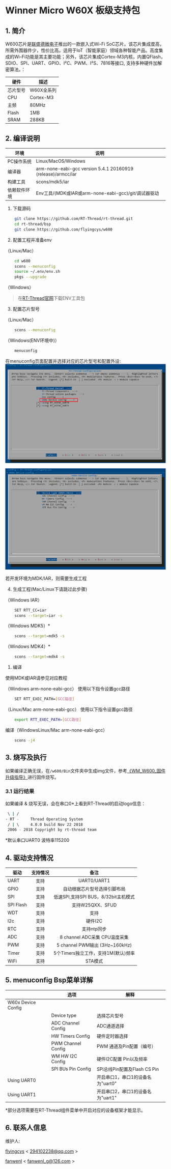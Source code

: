 # Winner Micro W60X 板级支持包

## 1. 简介

W600芯片是[联盛德微电子](http://www.winnermicro.com)推出的一款嵌入式Wi-Fi SoC芯片。该芯片集成度高，所需外围器件少，性价比高。适用于IoT（智能家庭）领域各种智能产品。高度集成的Wi-Fi功能是其主要功能；另外，该芯片集成Cortex-M3内核，内置QFlash，SDIO、SPI、UART、GPIO、I²C、PWM、I²S、7816等接口, 支持多种硬件加解密算法。：

| 硬件 | 描述 |
| -- | -- |
|芯片型号| W60X全系列 |
|CPU| Cortex-M3 |
|主频| 80MHz |
|Flash|1MB|
|SRAM|288KB|

## 2. 编译说明


| 环境         | 说明                                                         |
| ------------ | ------------------------------------------------------------ |
| PC操作系统   | Linux/MacOS/Windows                                          |
| 编译器       | arm-none-eabi-gcc version 5.4.1 20160919 (release)/armcc/iar |
| 构建工具     | scons/mdk5/iar                                               |
| 依赖软件环境 | Env工具/(MDK或IAR或arm-none-eabi-gcc)/git/调试器驱动         |

1) 下载源码

```bash
    git clone https://github.com/RT-Thread/rt-thread.git
    cd rt-thread/bsp
    git clone https://github.com/flyingcys/w600
```

2) 配置工程并准备env

（Linux/Mac）

```bash
    cd w600
    scons --menuconfig
    source ~/.env/env.sh
    pkgs --upgrade
```

（Windows）

>在[RT-Thread官网][1]下载ENV工具包

3) 配置芯片型号

（Linux/Mac）

```bash
    scons --menuconfig
```

（Windows(ENV环境中)）

```bash
    menuconfig
```

在menuconfig页面配置并选择对应的芯片型号和配置外设:
![figure1](/figures/menuconfig.png)

![figure2](/figures/Deviceconfig.png)

若开发环境为MDK/IAR，则需要生成工程

4) 生成工程(Mac/Linux下请跳过此步骤)

（Windows IAR）

```bash
    SET RTT_CC=iar
    scons --target=iar -s
```

（Windows MDK5）*

```bash
    scons --target=mdk5 -s
```
（Windows MDK4）*

```bash
    scons --target=mdk4 -s
```
1) 编译

使用MDK或IAR请参见对应教程

（Windows arm-none-eabi-gcc）
使用以下指令设置gcc路径

```bash
    SET RTT_EXEC_PATH=[GCC路径]
```

（Linux/Mac arm-none-eabi-gcc）
使用以下指令设置gcc路径

```bash
    export RTT_EXEC_PATH=[GCC路径]
```

编译（WindowsLinux/Mac arm-none-eabi-gcc）

```bash
    scons -j4
```

## 3. 烧写及执行

如果编译正确无误，在`/w600/Bin`文件夹中生成img文件，参考[《WM_W600_固件升级指导》](/Libraries/DOC/WM_W600_固件升级指导_V1.1.pdf)进行固件烧写。

### 3.1 运行结果

如果编译 & 烧写无误，会在串口0*上看到RT-Thread的启动logo信息：

```bash
 \ | /
- RT -     Thread Operating System
 / | \     4.0.0 build Nov 22 2018
 2006 - 2018 Copyright by rt-thread team
```

*默认串口UART0 波特率115200


## 4. 驱动支持情况

| 驱动       | 支持情况 | 备注                                  |
| ---------- | :------: | :--------------------------:         |
| UART       | 支持     | UART0/UART1                          |
| GPIO       | 支持     | 自动根据芯片型号选择引脚布局            |
| SPI        | 支持     | 低速SPI,支持SPI BUS，8/32bit主机模式   |
| SPI Flash  | 支持     | 支持W25QXX、SFUD                      |
| WDT        | 支持     | 支持                                  |
| I2c        | 支持     | 硬件I2C                               |
| RTC        | 支持     | 支持ntp同步                           |
| ADC        | 支持     | 8 channel ADC采集 CPU温度采集          |
| PWM        | 支持     | 5 channel PWM输出 (3Hz~160kHz)        | 
| Timer      | 支持     | 5个Timers独立工作，支持1M(默认)频率     |
| WiFi       | 支持     | STA模式                                |

## 5. menuconfig Bsp菜单详解

| |选项 | 解释 |
| -- | -- | --|
| W60x Device Config|
| |Device type | 选择芯片型号 |
| |ADC Channel Config |ADC通道选择|
| |HW Timers Config| 硬件定时器选择|
| |PWM Channel Config |PWM 通道及Pin配置（编号）|
| |WM HW I2C Config | 硬件I2C配置 Pin以及频率|
| | SPI BUs Pin Config | SPI总线Pin配置及Flash CS Pin| 
| Using UART0 || 开启串口1，串口1的设备名为"uart0" |
| Using UART1 || 开启串口2，串口1的设备名为"uart1" |

*部分选项需要在RT-Thread组件菜单中开启对应的设备框架才能显示。

## 6. 联系人信息

维护人:

[flyingcys][2] < [294102238@qq.com][3] >

[fanwenl][4] < [fanwenl_g@126.com][5] >

  [1]: https://www.rt-thread.org/page/download.html
  [2]: https://github.com/flyingcys
  [3]: mailto:294102238@qq.com]
  [4]: https://github.com/fanwenl
  [5]: mailto:fanwenl_g@126.com]